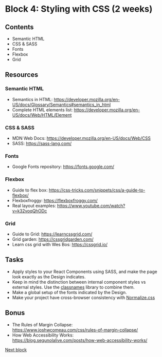 # Block 4: Styling with CSS (2 weeks)

## Contents

- Semantic HTML
- CSS & SASS
- Fonts
- Flexbox
- Grid

## Resources

### Semantic HTML

- Semantics in HTML: https://developer.mozilla.org/en-US/docs/Glossary/Semantics#semantics_in_html
- Complete HTML elements list: https://developer.mozilla.org/en-US/docs/Web/HTML/Element

### CSS & SASS

- MDN Web Docs: https://developer.mozilla.org/en-US/docs/Web/CSS
- SASS: https://sass-lang.com/

### Fonts

- Google Fonts repository: https://fonts.google.com/

### Flexbox

- Guide to flex box: https://css-tricks.com/snippets/css/a-guide-to-flexbox/
- Flexboxfroggy: https://flexboxfroggy.com/
- Real layout examples: https://www.youtube.com/watch?v=k32voqQhODc

### Grid

- Guide to Grid: https://learncssgrid.com/
- Grid garden: https://cssgridgarden.com/
- Learn css grid with Wes Bos: https://cssgrid.io/

## Tasks

- Apply styles to your React Components using SASS, and make the page look exactly as the Design indicates.
- Keep in mind the distinction between internal component styles vs external styles. Use the [classnames](https://www.npmjs.com/package/classnames) library to combine them.
- Make a global setup of the fonts indicated by the Design.
- Make your project have cross-browser consistency with [Normalize.css](https://necolas.github.io/normalize.css/)

## Bonus

- The Rules of Margin Collapse: https://www.joshwcomeau.com/css/rules-of-margin-collapse/
- How Web Accessibility Works: https://blog.segunolalive.com/posts/how-web-accessibility-works/

[Next block](../block-5/index.md)
